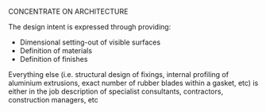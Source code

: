 CONCENTRATE ON ARCHITECTURE

The design intent is expressed through providing:

- Dimensional setting-out of visible surfaces
- Definition of materials
- Definition of finishes

Everything else (i.e. structural design of fixings, internal profiling of aluminium extrusions, exact number of rubber blades within a gasket, etc) is either in the job description of specialist consultants, contractors, construction managers, etc